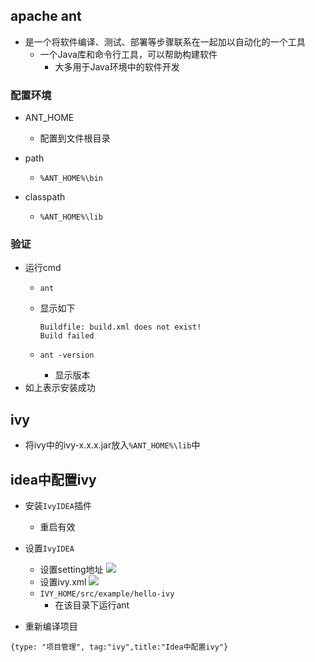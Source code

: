 ## apache ant
- 是一个将软件编译、测试、部署等步骤联系在一起加以自动化的一个工具
    - 一个Java库和命令行工具，可以帮助构建软件
        - 大多用于Java环境中的软件开发

### 配置环境
- ANT_HOME
    - 配置到文件根目录
- path
    - `%ANT_HOME%\bin`

- classpath
    - `%ANT_HOME%\lib`

### 验证
- 运行cmd
    - `ant`
    - 显示如下

        ```
        Buildfile: build.xml does not exist!
        Build failed
        ```
    - `ant -version`
        - 显示版本
- 如上表示安装成功

## ivy
- 将ivy中的ivy-x.x.x.jar放入`%ANT_HOME%\lib`中

## idea中配置ivy
- 安装`IvyIDEA`插件
    - 重启有效

- 设置`IvyIDEA`
    - 设置setting地址
     ![](https://i.imgur.com/TUUBFFl.png)
    - 设置ivy.xml
     ![](https://i.imgur.com/RJwzTkI.png)
    - `IVY_HOME/src/example/hello-ivy`
        - 在该目录下运行ant

- 重新编译项目


```blog
{type: "项目管理", tag:"ivy",title:"Idea中配置ivy"}
```
